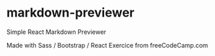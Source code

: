 # markdown-previewer
Simple React Markdown Previewer

Made with Sass / Bootstrap / React
Exercice from freeCodeCamp.com
